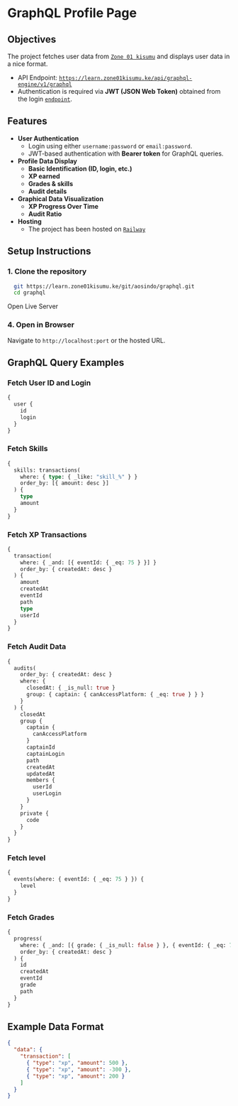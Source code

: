 # GraphQL Profile Page

## Objectives

The project fetches user data from [`Zone 01 kisumu`](https://learn.zone01kisumu.ke) and displays user data in a nice format.

- API Endpoint: [`https://learn.zone01kisumu.ke/api/graphql-engine/v1/graphql`](https://learn.zone01kisumu.ke/api/graphql-engine/v1/graphql)
- Authentication is required via **JWT (JSON Web Token)** obtained from the login [`endpoint`](https://learn.zone01kisumu.ke/api/auth/signin).

## Features

- **User Authentication**
  - Login using either `username:password` or `email:password`.
  - JWT-based authentication with **Bearer token** for GraphQL queries.
- **Profile Data Display**
  - **Basic Identification (ID, login, etc.)**
  - **XP earned**
  - **Grades & skills**
  - **Audit details**
- **Graphical Data Visualization**
  - **XP Progress Over Time**
  - **Audit Ratio**
- **Hosting**
  - The project has been hosted on [`Railway`](https://graphql-production-a3fc.up.railway.app/)

## Setup Instructions

### 1. Clone the repository

```sh
  git https://learn.zone01kisumu.ke/git/aosindo/graphql.git
  cd graphql
```

Open Live Server

### 4. Open in Browser

Navigate to `http://localhost:port` or the hosted URL.

## GraphQL Query Examples

### Fetch User ID and Login

```graphql
{
  user {
    id
    login
  }
}
```

### Fetch Skills

```graphql
{
  skills: transactions(
    where: { type: { _like: "skill_%" } }
    order_by: [{ amount: desc }]
  ) {
    type
    amount
  }
}
```

### Fetch XP Transactions

```graphql
{
  transaction(
    where: { _and: [{ eventId: { _eq: 75 } }] }
    order_by: { createdAt: desc }
  ) {
    amount
    createdAt
    eventId
    path
    type
    userId
  }
}
```

### Fetch Audit Data

```graphql
{
  audits(
    order_by: { createdAt: desc }
    where: {
      closedAt: { _is_null: true }
      group: { captain: { canAccessPlatform: { _eq: true } } }
    }
  ) {
    closedAt
    group {
      captain {
        canAccessPlatform
      }
      captainId
      captainLogin
      path
      createdAt
      updatedAt
      members {
        userId
        userLogin
      }
    }
    private {
      code
    }
  }
}
```

### Fetch level

```graphql
{
  events(where: { eventId: { _eq: 75 } }) {
    level
  }
}
```

### Fetch Grades

```graphql
{
  progress(
    where: { _and: [{ grade: { _is_null: false } }, { eventId: { _eq: 75 } }] }
    order_by: { createdAt: desc }
  ) {
    id
    createdAt
    eventId
    grade
    path
  }
}
```

## Example Data Format

```json
{
  "data": {
    "transaction": [
      { "type": "xp", "amount": 500 },
      { "type": "xp", "amount": -300 },
      { "type": "xp", "amount": 200 }
    ]
  }
}
```
